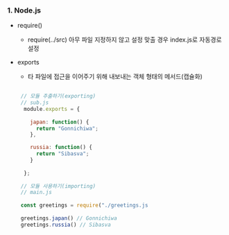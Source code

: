  ### 1. Node.js
 
  - require()
    * require(../src) 아무 파일 지정하지 않고 설정 맞출 경우 index.js로 자동경로 설정

  - exports
    * 타 파일에 접근을 이어주기 위해 내보내는 객체 형태의 메서드(캡슐화)

    ```js
      
     // 모듈 추출하기(exporting)
     // sub.js
      module.exports = {
      
        japan: function() {
          return "Gonnichiwa";
        },

        russia: function() {
          return "Sibasva";
        }
        
      };
      
     // 모듈 사용하기(importing)
     // main.js 
     
     const greetings = require("./greetings.js
     
     greetings.japan() // Gonnichiwa
     greetings.russia() // Sibasva

    ```
 

